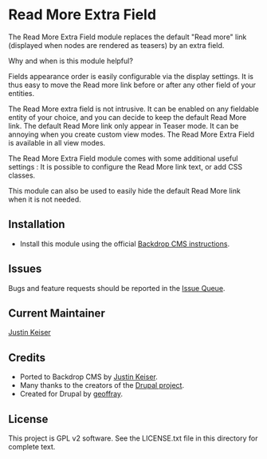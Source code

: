 # Read More Extra Field

The Read More Extra Field module replaces the default "Read more" link
(displayed when nodes are rendered as teasers) by an extra field.

Why and when is this module helpful?

Fields appearance order is easily configurable via the display settings. It is
thus easy to move the Read more link before or after any other field of your
entities.

The Read More extra field is not intrusive. It can be enabled on any fieldable
entity of your choice, and you can decide to keep the default Read More link.
The default Read More link only appear in Teaser mode. It can be annoying when
you create custom view modes. The Read More Extra Field is available in all
view modes.

The Read More Extra Field module comes with some additional useful settings :
It is possible to configure the Read More link text, or add CSS classes.

This module can also be used to easily hide the default Read More link when
it is not needed.

## Installation

- Install this module using the official
  [Backdrop CMS instructions](https://backdropcms.org/user-guide/modules).

## Issues

Bugs and feature requests should be reported in the
[Issue Queue](https://github.com/backdrop-contrib/readmore_extrafield/issues).

## Current Maintainer

[Justin Keiser](https://github.com/keiserjb)

## Credits

- Ported to Backdrop CMS by [Justin Keiser](https://github.com/keiserjb).
- Many thanks to the creators of the [Drupal project](https://www.drupal.org/project/readmore_extrafield).
- Created for Drupal by [geoffray](https://www.drupal.org/u/geoffray).

## License

This project is GPL v2 software. See the LICENSE.txt file in this directory for complete text.

